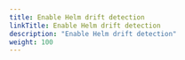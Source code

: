 ```yaml
---
title: Enable Helm drift detection
linkTitle: Enable Helm drift detection
description: "Enable Helm drift detection"
weight: 100
---
```

